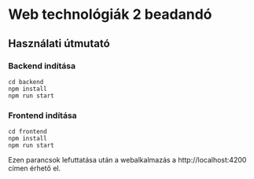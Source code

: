 # Web technológiák 2 beadandó

## Használati útmutató

### Backend indítása

```
cd backend
npm install
npm run start
```

### Frontend indítása

```
cd frontend
npm install
npm run start
```

Ezen parancsok lefuttatása után a webalkalmazás a http://localhost:4200 címen érhető el.